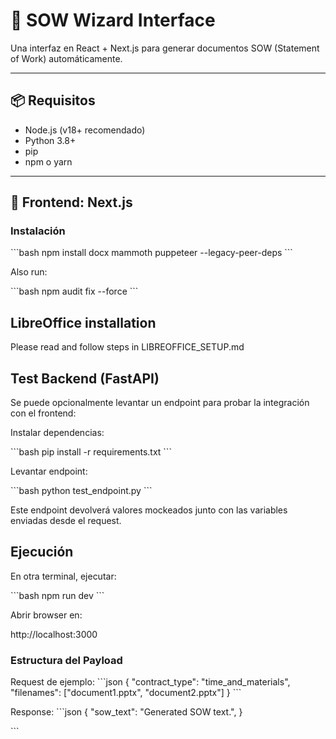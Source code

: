 # 🧾 SOW Wizard Interface

Una interfaz en React + Next.js para generar documentos SOW (Statement of Work) automáticamente.

---

## 📦 Requisitos

- Node.js (v18+ recomendado)
- Python 3.8+
- pip
- npm o yarn

---

## 🚀 Frontend: Next.js

### Instalación

\`\`\`bash
npm install docx mammoth puppeteer --legacy-peer-deps
\`\`\`

Also run:

\`\`\`bash
npm audit fix --force
\`\`\`

## LibreOffice installation

Please read and follow steps in LIBREOFFICE_SETUP.md


## Test Backend (FastAPI)

Se puede opcionalmente levantar un endpoint para probar la integración con el frontend:

Instalar dependencias:

\`\`\`bash
pip install -r requirements.txt
\`\`\`

Levantar endpoint:

\`\`\`bash
python test_endpoint.py
\`\`\`

Este endpoint devolverá valores mockeados junto con las variables enviadas desde el request.


## Ejecución

En otra terminal, ejecutar:

\`\`\`bash
npm run dev
\`\`\`

Abrir browser en:

http://localhost:3000



### Estructura del Payload

Request de ejemplo:
\`\`\`json
{
  "contract_type": "time_and_materials",
  "filenames": ["document1.pptx", "document2.pptx"]
}
\`\`\`

Response:
\`\`\`json
{
"sow_text": "Generated SOW text.",
}

\`\`\`
